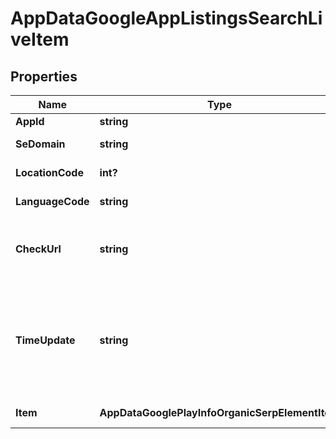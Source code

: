 # AppDataGoogleAppListingsSearchLiveItem


## Properties

| Name | Type | Description | Notes |
|------------ | ------------- | ------------- | -------------|
**AppId** | **string** | ID of the returned app |[optional]|
**SeDomain** | **string** | search engine domain in a POST array |[optional]|
**LocationCode** | **int?** | location code in a POST array |[optional]|
**LanguageCode** | **string** | language code in a POST array |[optional]|
**CheckUrl** | **string** | direct URL to search engine results<br>you can use it to make sure that we provided accurate results |[optional]|
**TimeUpdate** | **string** | date and time when SERP data was last updated<br>in the ISO 8601 format: “YYYY-MM-DDThh:mm:ss.sssssssZ”<br>example:<br>2023-05-23 10:16:19 +00:00 |[optional]|
**Item** | **AppDataGooglePlayInfoOrganicSerpElementItem** | detailed information about the app |[optional]|